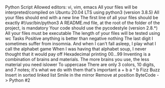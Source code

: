 Python Script
Allowed editors: vi, vim, emacs
All your files will be interpreted/compiled on Ubuntu 20.04 LTS using python3 (version 3.8.5)
All your files should end with a new line
The first line of all your files should be exactly #!/usr/bin/python3
A README.md file, at the root of the folder of the project, is mandatory
Your code should use the pycodestyle (version 2.8.*)
All your files must be executable
The length of your files will be tested using wc
Tasks
Positive anything is better than negative nothing
The last digit
I sometimes suffer from insomnia. And when I can't fall asleep, I play what I call the alphabet game
When I was having that alphabet soup, I never thought that it would pay off
Hexadecimal printing
00...99
Inventing is a combination of brains and materials. The more brains you use, the less material you need
islower
To uppercase
There are only 3 colors, 10 digits, and 7 notes; it's what we do with them that's important
a + b
a ^ b
Fizz Buzz
Insert in sorted linked list
Smile in the mirror
Remove at position
ByteCode -> Python #2
